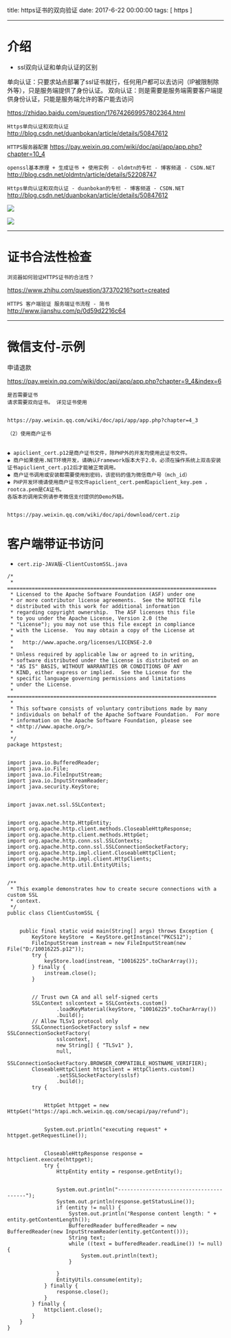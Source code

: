 title: https证书的双向验证
date: 2017-6-22 00:00:00
tags: [ https ]


---
# 介绍
- ssl双向认证和单向认证的区别

单向认证：只要求站点部署了ssl证书就行，任何用户都可以去访问（IP被限制除外等），只是服务端提供了身份认证。
双向认证：则是需要是服务端需要客户端提供身份认证，只能是服务端允许的客户能去访问

https://zhidao.baidu.com/question/176742669957802364.html


`Https单向认证和双向认证`
http://blog.csdn.net/duanbokan/article/details/50847612



`HTTPS服务器配置`
https://pay.weixin.qq.com/wiki/doc/api/app/app.php?chapter=10_4


`openssl基本原理 + 生成证书 + 使用实例 - oldmtn的专栏 - 博客频道 - CSDN.NET`
http://blog.csdn.net/oldmtn/article/details/52208747


`Https单向认证和双向认证 - duanbokan的专栏 - 博客频道 - CSDN.NET`
http://blog.csdn.net/duanbokan/article/details/50847612  


![](http://img.blog.csdn.net/20160310160503593)

![](http://img.blog.csdn.net/20160310160519781 )
 
---
# 证书合法性检查
`浏览器如何验证HTTPS证书的合法性？`

https://www.zhihu.com/question/37370216?sort=created



`HTTPS 客户端验证 服务端证书流程 - 简书`
http://www.jianshu.com/p/0d59d2216c64


---
# 微信支付-示例


申请退款

https://pay.weixin.qq.com/wiki/doc/api/app/app.php?chapter=9_4&index=6

```
是否需要证书 
请求需要双向证书。 详见证书使用


https://pay.weixin.qq.com/wiki/doc/api/app/app.php?chapter=4_3

```
```
（2）使用商户证书


◆ apiclient_cert.p12是商户证书文件，除PHP外的开发均使用此证书文件。 
◆ 商户如果使用.NET环境开发，请确认Framework版本大于2.0，必须在操作系统上双击安装证书apiclient_cert.p12后才能被正常调用。 
◆ 商户证书调用或安装都需要使用到密码，该密码的值为微信商户号（mch_id） 
◆ PHP开发环境请使用商户证书文件apiclient_cert.pem和apiclient_key.pem ，rootca.pem是CA证书。 
各版本的调用实例请参考微信支付提供的Demo外链。 


https://pay.weixin.qq.com/wiki/doc/api/download/cert.zip

```


# 客户端带证书访问
- `cert.zip-JAVA版-ClientCustomSSL.java`
```
/*
 * ====================================================================
 * Licensed to the Apache Software Foundation (ASF) under one
 * or more contributor license agreements.  See the NOTICE file
 * distributed with this work for additional information
 * regarding copyright ownership.  The ASF licenses this file
 * to you under the Apache License, Version 2.0 (the
 * "License"); you may not use this file except in compliance
 * with the License.  You may obtain a copy of the License at
 *
 *   http://www.apache.org/licenses/LICENSE-2.0
 *
 * Unless required by applicable law or agreed to in writing,
 * software distributed under the License is distributed on an
 * "AS IS" BASIS, WITHOUT WARRANTIES OR CONDITIONS OF ANY
 * KIND, either express or implied.  See the License for the
 * specific language governing permissions and limitations
 * under the License.
 * ====================================================================
 *
 * This software consists of voluntary contributions made by many
 * individuals on behalf of the Apache Software Foundation.  For more
 * information on the Apache Software Foundation, please see
 * <http://www.apache.org/>.
 *
 */
package httpstest;


import java.io.BufferedReader;
import java.io.File;
import java.io.FileInputStream;
import java.io.InputStreamReader;
import java.security.KeyStore;


import javax.net.ssl.SSLContext;


import org.apache.http.HttpEntity;
import org.apache.http.client.methods.CloseableHttpResponse;
import org.apache.http.client.methods.HttpGet;
import org.apache.http.conn.ssl.SSLContexts;
import org.apache.http.conn.ssl.SSLConnectionSocketFactory;
import org.apache.http.impl.client.CloseableHttpClient;
import org.apache.http.impl.client.HttpClients;
import org.apache.http.util.EntityUtils;


/**
 * This example demonstrates how to create secure connections with a custom SSL
 * context.
 */
public class ClientCustomSSL {


    public final static void main(String[] args) throws Exception {
        KeyStore keyStore  = KeyStore.getInstance("PKCS12");
        FileInputStream instream = new FileInputStream(new File("D:/10016225.p12"));
        try {
            keyStore.load(instream, "10016225".toCharArray());
        } finally {
            instream.close();
        }


        // Trust own CA and all self-signed certs
        SSLContext sslcontext = SSLContexts.custom()
                .loadKeyMaterial(keyStore, "10016225".toCharArray())
                .build();
        // Allow TLSv1 protocol only
        SSLConnectionSocketFactory sslsf = new SSLConnectionSocketFactory(
                sslcontext,
                new String[] { "TLSv1" },
                null,
                SSLConnectionSocketFactory.BROWSER_COMPATIBLE_HOSTNAME_VERIFIER);
        CloseableHttpClient httpclient = HttpClients.custom()
                .setSSLSocketFactory(sslsf)
                .build();
        try {


            HttpGet httpget = new HttpGet("https://api.mch.weixin.qq.com/secapi/pay/refund");


            System.out.println("executing request" + httpget.getRequestLine());


            CloseableHttpResponse response = httpclient.execute(httpget);
            try {
                HttpEntity entity = response.getEntity();


                System.out.println("----------------------------------------");
                System.out.println(response.getStatusLine());
                if (entity != null) {
                    System.out.println("Response content length: " + entity.getContentLength());
                    BufferedReader bufferedReader = new BufferedReader(new InputStreamReader(entity.getContent()));
                    String text;
                    while ((text = bufferedReader.readLine()) != null) {
                        System.out.println(text);
                    }
                   
                }
                EntityUtils.consume(entity);
            } finally {
                response.close();
            }
        } finally {
            httpclient.close();
        }
    }
}
```